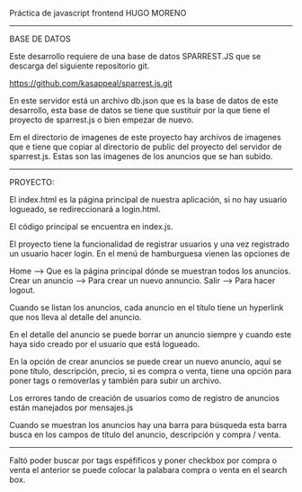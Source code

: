 Práctica de javascript frontend
HUGO MORENO

-------------

BASE DE DATOS

Este desarrollo requiere de una base de datos SPARREST.JS que se descarga del siguiente repositorio git.

https://github.com/kasappeal/sparrest.js.git

En este servidor está un archivo db.json que es la base de datos de este desarrollo, esta base de datos se tiene que sustituir por la que tiene el proyecto de sparrest.js o bien empezar de nuevo.

Em el directorio de imagenes de este proyecto hay archivos de imagenes que e tiene que copiar al directorio de public del proyecto del servidor de sparrest.js. Estas son las imagenes de los anuncios que se han subido.

------------------

PROYECTO:

El index.html es la página principal de nuestra aplicación, si no hay usuario logueado, se redireccionará a login.html.

El código principal se encuentra en index.js.

El proyecto tiene la funcionalidad de registrar usuarios y una vez registrado un usuario hacer login. En el menú de hamburguesa vienen las opciones de 

Home --> Que es la página principal dónde se muestran todos los anuncios.
Crear un anuncio --> Para crear un nuevo annuncio.
Salir --> Para hacer logout.

Cuando se listan los anuncios, cada anuncio en el título tiene un hyperlink que nos lleva al detalle del anuncio.

En el detalle del anuncio se puede borrar un anuncio siempre y cuando este haya sido creado por el usuario que está logueado.

En la opción de crear anuncios se puede crear un nuevo anuncio, aquí se pone título, descripción, precio, si es compra o venta, tiene una opción para poner tags o removerlas y también para subir un archivo.

Los errores tando de creación de usuarios como de registro de anuncios están manejados por mensajes.js

Cuando se muestran los anuncios hay una barra para búsqueda esta barra busca en los campos de título del anuncio, descripción y compra / venta.

------------------

Faltó poder buscar por tags espéfificos y poner checkbox por compra o venta el anterior se puede colocar la palabara compra o venta en el search box.




